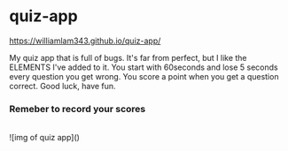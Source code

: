 # quiz-app

https://williamlam343.github.io/quiz-app/

My quiz app that is full of bugs. It's far from perfect, but I like the ELEMENTS I've added to it.
You start with 60seconds and lose 5 seconds every question you get wrong. You score a point when you get a question correct. Good luck, have fun.

### Remeber to record your scores

<br>
![img of quiz app]()
